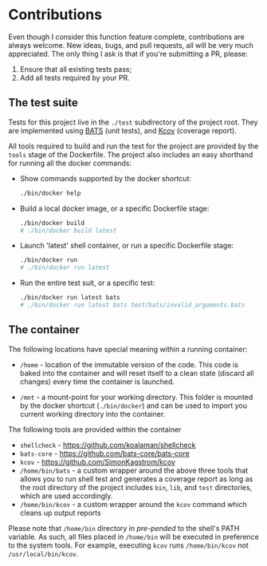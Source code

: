 
# Contributions

Even though I consider this function feature complete, contributions are always welcome. New ideas, bugs, and pull requests, all will be very much appreciated. The only thing I ask is that if you're submitting a PR, please:

1. Ensure that all existing tests pass;
2. Add all tests required by your PR.


## The test suite

Tests for this project live in the `./test` subdirectory of the project root. They are implemented using [BATS](https://github.com/bats-core/bats-core) (unit tests), and [Kcov](https://github.com/SimonKagstrom/kcov) (coverage report).

All tools required to build and run the test for the project are provided by the `tools` stage of the Dockerfile. The project also includes an easy shorthand for running all the docker commands:

- Show commands supported by the docker shortcut:

  ``` bash
  ./bin/docker help
  ```

- Build a local docker image, or a specific Dockerfile stage:

  ``` bash
  ./bin/docker build
  # ./bin/docker build latest
  ```

- Launch 'latest' shell container, or run a specific Dockerfile stage:

  ``` bash
  ./bin/docker run
  # ./bin/docker run latest
  ```

- Run the entire test suit, or a specific test:

  ``` bash
  ./bin/docker run latest bats
  # ./bin/docker run latest bats test/bats/invalid_arguments.bats
  ```


## The container

The following locations have special meaning within a running container:

  - `/home` - location of the immutable version of the code. This code is baked into the container and will reset itself to a clean state (discard all changes) every time the container is launched.

  - `/mnt` - a mount-point for your working directory. This folder is mounted by the docker shortcut (`./bin/docker`) and can be used to import you current working directory into the container.

The following tools are provided within the container

  - `shellcheck` - https://github.com/koalaman/shellcheck
  - `bats-core` - https://github.com/bats-core/bats-core
  - `kcov` - https://github.com/SimonKagstrom/kcov
  - `/home/bin/bats` - a custom wrapper around the above three tools that allows you to run shell test and generates a coverage report as long as the root directory of the project includes `bin`, `lib`, and `test` directories, which are used accordingly.
  - `/home/bin/kcov` - a custom wrapper around the `kcov` command which cleans up output reports

Please note that `/home/bin` directory in _pre-pended_ to the shell's PATH variable. As such, all files placed in `/home/bin` will be executed in preference to the system tools. For example, executing `kcov` runs `/home/bin/kcov` not `/usr/local/bin/kcov`.
